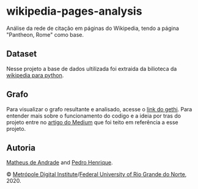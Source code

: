 # wikipedia-pages-analysis

Análise da rede de citação em páginas do Wikipedia, tendo a página "Pantheon, Rome" como base.

## Dataset

Nesse projeto a base de dados ultilizada foi extraida da bilioteca da [wikipedia para python](https://wikipedia.readthedocs.io/en/latest/).

## Grafo

Para visualizar o grafo resultante e analisado, acesse o [link do gethi]().
Para entender mais sobre o funcionamento do codigo e a ideia por tras do projeto entre no [artigo do Medium]() que foi teito em referência a esse projeto.

## Autoria

[Matheus de Andrade](https://github.com/matheusmas132) and [Pedro Henrique](https://github.com/pedrocardoso5).

©️ [Metrópole Digital Institute](https://imd.ufrn.br/)/[Federal University of Rio Grande do Norte](https://ufrn.br/), 2020.
